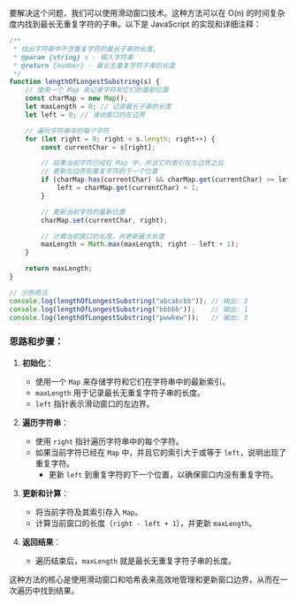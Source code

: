 要解决这个问题，我们可以使用滑动窗口技术。这种方法可以在 O(n) 的时间复杂度内找到最长无重复字符的子串。以下是 JavaScript 的实现和详细注释：

```javascript
/**
 * 找出字符串中不含重复字符的最长子串的长度。
 * @param {string} s - 输入字符串
 * @return {number} - 最长无重复字符子串的长度
 */
function lengthOfLongestSubstring(s) {
    // 使用一个 Map 来记录字符和它们的最新位置
    const charMap = new Map();
    let maxLength = 0; // 记录最长子串的长度
    let left = 0; // 滑动窗口的左边界

    // 遍历字符串中的每个字符
    for (let right = 0; right < s.length; right++) {
        const currentChar = s[right];

        // 如果当前字符已经在 Map 中，并且它的索引在左边界之后
        // 更新左边界到重复字符的下一个位置
        if (charMap.has(currentChar) && charMap.get(currentChar) >= left) {
            left = charMap.get(currentChar) + 1;
        }

        // 更新当前字符的最新位置
        charMap.set(currentChar, right);

        // 计算当前窗口的长度，并更新最大长度
        maxLength = Math.max(maxLength, right - left + 1);
    }

    return maxLength;
}

// 示例用法
console.log(lengthOfLongestSubstring("abcabcbb")); // 输出: 3
console.log(lengthOfLongestSubstring("bbbbb"));    // 输出: 1
console.log(lengthOfLongestSubstring("pwwkew"));   // 输出: 3
```

### 思路和步骤：

1. **初始化**：
   - 使用一个 `Map` 来存储字符和它们在字符串中的最新索引。
   - `maxLength` 用于记录最长无重复字符子串的长度。
   - `left` 指针表示滑动窗口的左边界。

2. **遍历字符串**：
   - 使用 `right` 指针遍历字符串中的每个字符。
   - 如果当前字符已经在 `Map` 中，并且它的索引大于或等于 `left`，说明出现了重复字符。
     - 更新 `left` 到重复字符的下一个位置，以确保窗口内没有重复字符。

3. **更新和计算**：
   - 将当前字符及其索引存入 `Map`。
   - 计算当前窗口的长度（`right - left + 1`），并更新 `maxLength`。

4. **返回结果**：
   - 遍历结束后，`maxLength` 就是最长无重复字符子串的长度。

这种方法的核心是使用滑动窗口和哈希表来高效地管理和更新窗口边界，从而在一次遍历中找到结果。
